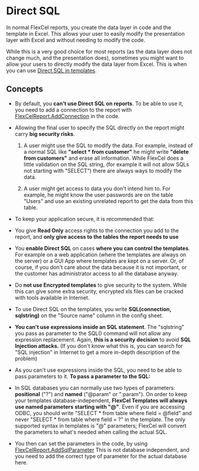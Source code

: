 # Direct SQL

In normal FlexCel reports, you create the data layer in code and the
template in Excel. This allows your user to easily modify the
presentation layer with Excel and without needing to modify the code.

While this is a very good choice for most reports (as the data layer
does not change much, and the presentation does), sometimes you might
want to allow your users to directly modify the data layer from Excel.
This is when you can use [Direct SQL in templates](https://doc.tmssoftware.com/flexcel/net/guides/reports-designer-guide.html#direct-sql-in-templates).

## Concepts

- By default, you **can\'t use Direct SQL on reports**. To be able to
  use it, you need to add a connection to the report with
  [FlexCelReport.AddConnection](https://doc.tmssoftware.com/flexcel/net/api/FlexCel.Report/FlexCelReport/AddConnection.html) in the code.

- Allowing the final user to specify the SQL directly on the report
  might carry **big security risks**.

   1. A user might use the SQL to modify the data. For example, instead of
   a normal SQL like **\"select \* from customer\"** he might write
   **\"delete from customers\"** and erase all information. While
   FlexCel does a little validation on the SQL string, (for example
   it will not allow SQLs not starting with \"SELECT\") there are
   always ways to modify the data.

   2. A user might get access to data you don\'t intend him to. For
   example, he might know the user passwords are on the table
   \"Users\" and use an existing unrelated report to get the data
   from this table.

- To keep your application secure, it is recommended that:

-   You give **Read Only** access rights to the connection you add to
    the report, and **only give access to the tables the report needs
    to use**

-   You **enable Direct SQL** on cases **where you can control the
    templates**. For example on a web application (where the templates
    are always on the server) or a GUI App where templates are kept on
    a server. Or, of course, if you don\'t care about the data because
    it is not important, or the customer has administrator access to
    all the database anyway.

-   Do **not use Encrypted templates** to give security to the system.
    While this can give some extra security, encrypted xls files can
    be cracked with tools available in Internet.

- To use Direct SQL on the templates, you write **SQL(connection,
  sqlstring)** on the \"Source name\" column in the config sheet.

- **You can\'t use expressions inside an SQL statement**. The
  \"sqlstring\" you pass as parameter to the SQL() command will not
  allow any expression replacement. Again, **this is a security
  decision** to avoid **SQL Injection attacks.** (If you don\'t know
  what this is, you can search for \"SQL injection\" in Internet to
  get a more in-depth description of the problem)

- As you can\'t use expressions inside the SQL, you need to be able to
  pass parameters to it. **To pass a parameter to the SQL:**

- In SQL databases you can normally use two types of parameters: **positional** (\"?\") and
  **named** (\"\@param\" or \":param\"). On order to keep your
  templates database-independent, **FlexCel Templates will always use named
  parameters starting with \"@\"**. Even if you are accessing ODBC,
  you should write \"SELECT \* from table where field = \@field\"
  and never \"SELECT \* from table where field = ?\" in the
  template. The only supported syntax in templates is "@" parameters; FlexCel will convert the parameters to what's needed when calling the actual SQL.

- You then can set the parameters in the code, by using
  [FlexCelReport.AddSqlParameter](https://doc.tmssoftware.com/flexcel/net/api/FlexCel.Report/FlexCelReport/AddSqlParameter.html) This is not database
  independent, and you need to add the correct type of parameter for
  the actual database here.
